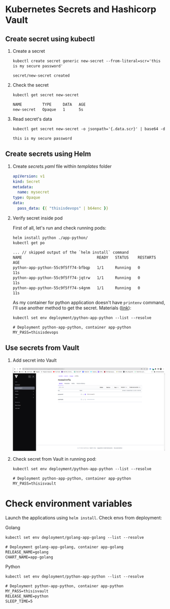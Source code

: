 # Kubernetes Secrets and Hashicorp Vault

## Create secret using kubectl

1. Create a secret
    ```shell
    kubectl create secret generic new-secret --from-literal=scr='this is my secure password'
    ```
    ```text
    secret/new-secret created
    ```

1. Check the secret

   ```shell
   kubectl get secret new-secret
   ```
   ```text
   NAME         TYPE     DATA   AGE
   new-secret   Opaque   1      5s
   ```

1. Read secret's data

   ```shell
   kubectl get secret new-secret -o jsonpath='{.data.scr}' | base64 -d
   ```
   ```text
   this is my secure password
   ```

## Create secrets using Helm

1. Create *secrets.yaml* file within *templates* folder

   ```yaml
   apiVersion: v1
   kind: Secret
   metadata:
     name: mysecret
   type: Opaque
   data:
     pass_data: {{ "thisisdevops" | b64enc }}
   ```

1. Verify secret inside pod

   First of all, let's run and check running pods:
   ```shell
   helm install python ./app-python/
   kubectl get po
   ```
   ```text
   ... // skipped output of the `helm install` command
   NAME                                 READY   STATUS    RESTARTS   AGE
   python-app-python-55c9f5ff74-bfbqp   1/1     Running   0          11s
   python-app-python-55c9f5ff74-jqtrw   1/1     Running   0          11s
   python-app-python-55c9f5ff74-s4gnm   1/1     Running   0          11s
   ```

   As my container for python application doesn't have `printenv` command, I'll use another method to get the secret.
Materials ([link](https://kubernetes.io/docs/reference/generated/kubectl/kubectl-commands#set)):
   ```shell
   kubectl set env deployment/python-app-python --list --resolve
   ```
   ```text
   # Deployment python-app-python, container app-python
   MY_PASS=thisisdevops
   ```

## Use secrets from Vault

1. Add secret into Vault

   ![Vault secret](images/vault_secret_config.png)

1. Check secret from Vault in running pod:
   ```shell
   kubectl set env deployment/python-app-python --list --resolve
   ```
   ```text
   # Deployment python-app-python, container app-python
   MY_PASS=thisisvault
   ```

# Check environment variables

Launch the applications using `helm install`. Check envs from deployment:

Golang
```shell
kubectl set env deployment/golang-app-golang --list --resolve
```
```text
# Deployment golang-app-golang, container app-golang
RELEASE_NAME=golang
CHART_NAME=app-golang
```

Python
```shell
kubectl set env deployment/python-app-python --list --resolve
```
```text
# Deployment python-app-python, container app-python
MY_PASS=thisisvault
RELEASE_NAME=python
SLEEP_TIME=5
```
